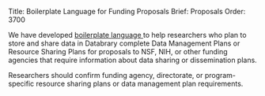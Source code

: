 Title: Boilerplate Language for Funding Proposals
Brief: Proposals
Order: 3700

We have developed [boilerplate language ](https://www.databrary.org/resources/templates/dmp-template.html) to help researchers who plan to store and share data in Databrary complete Data Management Plans or Resource Sharing Plans for proposals to NSF, NIH, or other funding agencies that require information about data sharing or dissemination plans.

Researchers should confirm funding agency, directorate, or program-specific resource sharing plans or data management plan requirements.

